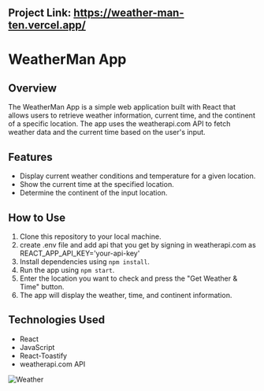 ## Project Link: https://weather-man-ten.vercel.app/

# WeatherMan App

## Overview

The WeatherMan App is a simple web application built with React that allows users to retrieve weather information, current time, and the continent of a specific location. The app uses the weatherapi.com API to fetch weather data and the current time based on the user's input.

## Features

- Display current weather conditions and temperature for a given location.
- Show the current time at the specified location.
- Determine the continent of the input location.
  

## How to Use

1. Clone this repository to your local machine.
2. create .env file and add api that you get by signing in weatherapi.com as REACT_APP_API_KEY='your-api-key'
3. Install dependencies using `npm install`.
4. Run the app using `npm start`.
5. Enter the location you want to check and press the "Get Weather & Time" button.
6. The app will display the weather, time, and continent information.

## Technologies Used

- React
- JavaScript
- React-Toastify
- weatherapi.com API


![Weather](https://github.com/AmanBhujel/WeatherMan/assets/132144406/14da5dab-ec03-4725-b851-5ff9de62bfe4)

